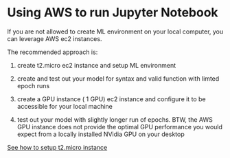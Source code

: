 # Using AWS to run Jupyter Notebook

If you are not allowed to create ML environment on your local computer, you can leverage AWS ec2 instances.

The recommended approach is:
1) create t2.micro ec2 instance and setup ML environment

2) create and test out your model for syntax and valid function with limted epoch runs

3) create a GPU instance ( 1 GPU) ec2 instance and configure it to be accessible for your local machine

4) test out your model with slightly longer run of epochs. BTW, the AWS GPU instance does not provide the optimal GPU performance you would expect from a locally installed NVidia GPU on your desktop

[See how to setup t2.micro instance](setup_micro.ipynb)